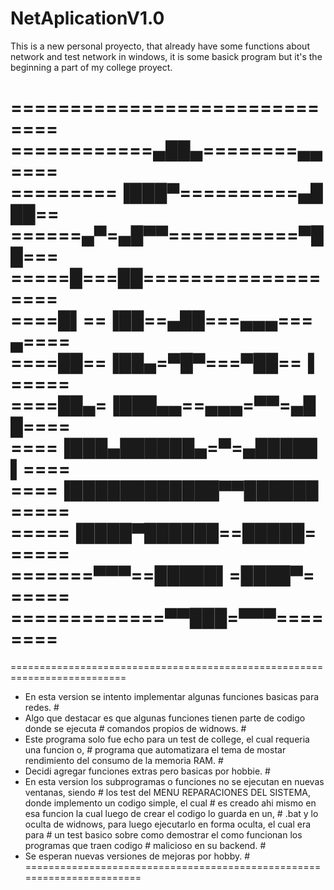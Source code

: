 # NetAplicationV1.0 
This is a new personal proyecto, that already have some functions about network and test network in windows, it is some basick program but it's the beginning a part of my college proyect.

==============================                                                                                                                                          
============▄██▄========▄▄====                                                                                                                                          
=========▐███▀==========▄███==                                                                                                                                          
======▄▀=▄█▀▀===========▀██===                                                                                                                                          
=====█===██===================                                                                                                                                          
====█▌==▐██==▄██===▄▄▄===▄====                                                                                                                                          
====██==▐██▄=▀█▀===▀██==▐=====                                                                                                                                          
====██▄=▐███▄▄==▄▄▄=▀▀=▄██====                                                                                                                                          
====▐███▄██████▄=▀=▄█████▌====                                                                                                                                          
====▐████████████▀▀██████=====                                                                                                                                          
=====▐████▀██████==█████======                                                                                                                                          
=======▀▀▀==█████▌=████▀======                                                                                                                                          
=============▀▀███=▀▀▀========                                                                                                                                          
==============================                                                                                                                                           
==========================================================================
- En esta version se intento implementar algunas funciones basicas para redes.               #
- Algo que destacar es que algunas funciones tienen parte de codigo donde se ejecuta         #
  comandos propios de widnows.                                                               #
- Este programa solo fue echo para un test de college, el cual requeria una funcion o,       #
  programa que automatizara el tema de mostar rendimiento del consumo de la memoria RAM.     #
- Decidi agregar funciones extras pero basicas por hobbie.                                   #
- En esta version los subprogramas o funciones no se ejecutan en nuevas ventanas, siendo     #
  los test del MENU REPARACIONES DEL SISTEMA, donde implemento un codigo simple, el cual     #
  es creado ahi mismo en esa funcion la cual luego de crear el codigo lo guarda en un,       # 
  .bat y lo oculta de widnows, para luego ejecutarlo en forma oculta, el cual era para       #
  un test basico sobre como demostrar el como funcionan los programas que traen codigo       #
  malicioso en su backend.                                                                   #
- Se esperan nuevas versiones de mejoras por hobby.                                          #
=======================================================================
